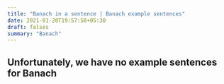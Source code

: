 ```yaml
---
title: "Banach in a sentence | Banach example sentences"
date: 2021-01-20T19:57:50+05:30
draft: falses
summary: "Banach"
---
```

## Unfortunately, we have no example sentences for Banach                 

